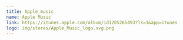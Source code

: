 ```yaml
---
title: Apple_music
name: Apple Music
link: https://itunes.apple.com/album/id1205265493?ls=1&app=itunes
logo: img/stores/Apple_Music_logo.svg.png
---
```


